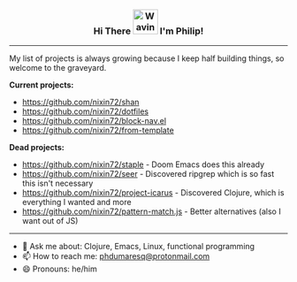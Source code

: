 <h3 align="center">
    Hi There
    <img src="https://raw.githubusercontent.com/nixin72/nixin72/master/wave.gif" 
         alt="Waving hand animated gif"
         height="45"
         width="45" />
    I'm Philip!
</h3>


---

My list of projects is always growing because I keep half building things, so welcome to the graveyard.

**Current projects:**
- https://github.com/nixin72/shan
- https://github.com/nixin72/dotfiles
- https://github.com/nixin72/block-nav.el
- https://github.com/nixin72/from-template

**Dead projects:**
- https://github.com/nixin72/staple - Doom Emacs does this already
- https://github.com/nixin72/seer - Discovered ripgrep which is so fast this isn't necessary
- https://github.com/nixin72/project-icarus - Discovered Clojure, which is everything I wanted and more
- https://github.com/nixin72/pattern-match.js - Better alternatives (also I want out of JS)

---

- 💬 Ask me about: Clojure, Emacs, Linux, functional programming
- 📫 How to reach me: phdumaresq@protonmail.com
- 😄 Pronouns: he/him
